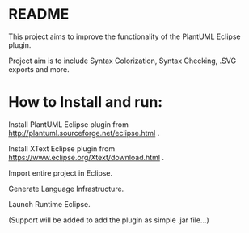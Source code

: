 README
====================

This project aims to improve the functionality of the PlantUML Eclipse plugin.

Project aim is to include Syntax Colorization, Syntax Checking, .SVG exports and more.

How to Install and run:
====================

Install PlantUML Eclipse plugin from http://plantuml.sourceforge.net/eclipse.html .

Install XText Eclipse plugin from https://www.eclipse.org/Xtext/download.html .

Import entire project in Eclipse.

Generate Language Infrastructure. 

Launch Runtime Eclipse. 

(Support will be added to add the plugin as simple .jar file...)